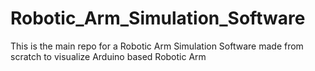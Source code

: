 # Robotic_Arm_Simulation_Software
This is the main repo for a Robotic Arm Simulation Software made from scratch to visualize Arduino based Robotic Arm
